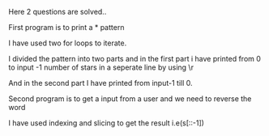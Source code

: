  Here 2 questions are solved..

First program is to print a * pattern   


I have used two for loops to iterate.

I divided the pattern into two parts and in the first part i have printed from 0 to input -1 number of stars in a seperate line by using \r

And in the second part I have printed from input-1 till 0.


Second program is to get a input from a user and we need to reverse the word

I have used indexing and slicing to get the result  i.e(s[::-1])

